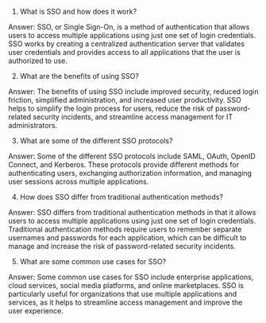 1. What is SSO and how does it work?

Answer: SSO, or Single Sign-On, is a method of authentication that allows users to access multiple applications using just one set of login credentials. SSO works by creating a centralized authentication server that validates user credentials and provides access to all applications that the user is authorized to use.

2. What are the benefits of using SSO?

Answer: The benefits of using SSO include improved security, reduced login friction, simplified administration, and increased user productivity. SSO helps to simplify the login process for users, reduce the risk of password-related security incidents, and streamline access management for IT administrators.

3. What are some of the different SSO protocols?

Answer: Some of the different SSO protocols include SAML, OAuth, OpenID Connect, and Kerberos. These protocols provide different methods for authenticating users, exchanging authorization information, and managing user sessions across multiple applications.

4. How does SSO differ from traditional authentication methods?

Answer: SSO differs from traditional authentication methods in that it allows users to access multiple applications using just one set of login credentials. Traditional authentication methods require users to remember separate usernames and passwords for each application, which can be difficult to manage and increase the risk of password-related security incidents.

5. What are some common use cases for SSO?

Answer: Some common use cases for SSO include enterprise applications, cloud services, social media platforms, and online marketplaces. SSO is particularly useful for organizations that use multiple applications and services, as it helps to streamline access management and improve the user experience.